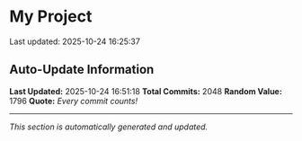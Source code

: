 # My Project


Last updated: 2025-10-24 16:25:37







































































































































































































































































































































































































































































































































































































































































































































































































































































































































































































































































































































































































































































































































































































































































































































































































































































































































































































































































































































































































































































































































































































































































































































































































































































































































## Auto-Update Information

**Last Updated:** 2025-10-24 16:51:18
**Total Commits:** 2048
**Random Value:** 1796
**Quote:** _Every commit counts!_

---
_This section is automatically generated and updated._